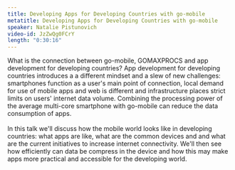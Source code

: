 ```yaml
---
title: Developing Apps for Developing Countries with go-mobile
metatitle: Developing Apps for Developing Countries with go-mobile
speaker: Natalie Pistunovich
video-id: JzZwQg0FCrY
length: "0:30:16"
---
```

What is the connection between go-mobile, GOMAXPROCS and app development for developing countries? App development for developing countries introduces a a different mindset and a slew of new challenges: smartphones function as a user's main point of connection, local demand for use of mobile apps and web is different and infrastructure places strict limits on users' internet data volume. Combining the processing power of the average multi-core smartphone with go-mobile can reduce the data consumption of apps. <br><br>In this talk we'll discuss how the mobile world looks like in developing countries: what apps are like, what are the common devices and and what are the current initiatives to increase internet connectivity. We'll then see how efficiently can data be compress in the device and how this may make apps more practical and accessible for the developing world.